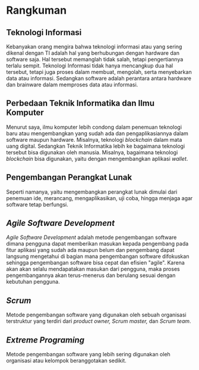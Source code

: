 # Rangkuman

## Teknologi Informasi

Kebanyakan orang mengira bahwa teknologi informasi atau yang sering dikenal dengan TI adalah hal yang berhubungan dengan hardware dan software saja. Hal tersebut memanglah tidak salah, tetapi pengertiannya terlalu sempit. Teknologi Informasi tidak hanya mencangkup dua hal tersebut, tetapi juga proses dalam membuat, mengolah, serta menyebarkan data atau informasi. Sedangkan software adalah perantara antara hardware dan brainware dalam memproses data atau informasi.

## Perbedaan Teknik Informatika dan Ilmu Komputer

Menurut saya, ilmu komputer lebih condong  dalam penemuan teknologi baru atau mengembangkan yang sudah ada dan pengaplikasiannya dalam software maupun hardware. Misalnya, teknologi *blockchain* dalam mata uang digital. Sedangkan Teknik Informatika lebih ke bagaimana teknologi tersebut bisa digunakan oleh manusia. Misalnya, bagaimana teknologi *blockchain* bisa digunakan, yaitu dengan mengembangkan aplikasi *wallet*.

## Pengembangan Perangkat Lunak

Seperti namanya, yaitu mengembangkan perangkat lunak dimulai dari penemuan ide, merancang, mengaplikasikan, uji coba, hingga menjaga agar software tetap berfungsi.

## *Agile Software Development*

*Agile Software Development* adalah metode pengembangan software dimana pengguna dapat memberikan masukan kepada pengembang pada fitur aplikasi yang sudah ada maupun belum dan pengembang dapat langsung mengetahui di bagian mana pengembangan software difokuskan sehingga pengembangan software bisa cepat dan efisien "agile". Karena akan akan selalu mendapatakan masukan dari pengguna, maka proses pengembangannya akan terus-menerus dan berulang sesuai dengan kebutuhan pengguna.

## *Scrum*

Metode pengembangan software yang digunakan oleh sebuah organisasi terstruktur yang terdiri dari *product owner, Scrum master,* dan *Scrum team*.

## *Extreme Programing*

Metode pengembangan software yang lebih sering digunakan oleh organisasi atau kelompok beranggotakan sedikit.
